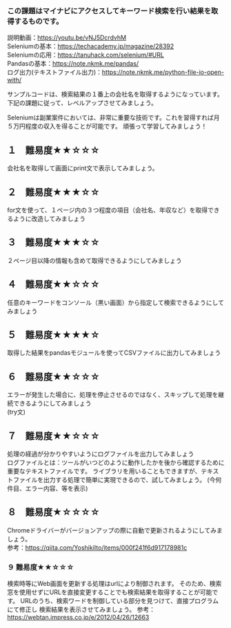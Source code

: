 ### この課題はマイナビにアクセスしてキーワード検索を行い結果を取得するものです。

説明動画：https://youtu.be/vNJ5DcrdvhM<br>
Seleniumの基本：https://techacademy.jp/magazine/28392<br>
Seleniumの応用：https://tanuhack.com/selenium/#URL<br>
Pandasの基本：https://note.nkmk.me/pandas/<br>
ログ出力(テキストファイル出力)：https://note.nkmk.me/python-file-io-open-with/<br>

サンプルコードは、検索結果の１番上の会社名を取得するようになっています。
下記の課題に従って、レベルアップさせてみましょう。

Seleniumは副業案件においては、非常に重要な技術です。これを習得すれば月５万円程度の収入を得ることが可能です。
頑張って学習してみましょう！

## １　難易度★★☆☆☆
会社名を取得して画面にprint文で表示してみましょう。

## ２　難易度★★★☆☆
for文を使って、１ページ内の３つ程度の項目（会社名、年収など）を取得できるように改造してみましょう

## ３　難易度★★★☆☆
２ページ目以降の情報も含めて取得できるようにしてみましょう

## ４　難易度★★☆☆☆
任意のキーワードをコンソール（黒い画面）から指定して検索できるようにしてみましょう

## ５　難易度★★★★☆
取得した結果をpandasモジュールを使ってCSVファイルに出力してみましょう

## ６　難易度★★☆☆☆
エラーが発生した場合に、処理を停止させるのではなく、スキップして処理を継続できるようにしてみましょう<br>
(try文)

## ７　難易度★★☆☆☆
処理の経過が分かりやすいようにログファイルを出力してみましょう<br>
ログファイルとは：ツールがいつどのように動作したかを後から確認するために重要なテキストファイルです。
ライブラリを用いることもできますが、テキストファイルを出力する処理で簡単に実現できるので、試してみましょう。
(今何件目、エラー内容、等を表示)

## ８　難易度★☆☆☆☆
Chromeドライバーがバージョンアップの際に自動で更新されるようにしてみましょう。  
参考：https://qiita.com/YoshikiIto/items/000f241f6d917178981c

### ９ 難易度★★☆☆☆
検索時等にWeb画面を更新する処理はurlにより制御されます。
そのため、検索窓を使用せずにURLを直接変更することでも検索結果を取得することが可能です。
URLのうち、検索ワードを制御している部分を見つけて、直接プログラムにて修正し
検索結果を表示させてみましょう。
参考：https://webtan.impress.co.jp/e/2012/04/26/12663

